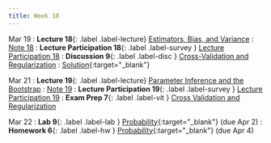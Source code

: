 ```yaml
---
title: Week 10
---
```



Mar 19
: **Lecture 18**{: .label .label-lecture} [Estimators, Bias, and Variance](lecture/lec18)
    : [Note 18](https://ds100.org/course-notes/probability_2/probability_2.html)
: **Lecture Participation 18**{: .label .label-survey } [Lecture Participation 18](https://app.sli.do/event/nPGAKxx9KkGRnL9xrnvjWs/embed/polls/fb4be8e2-b089-4dbc-a922-9af1940f4ef8)
: **Discussion 9**{: .label .label-disc } [Cross-Validation and Regularization](https://drive.google.com/file/d/1vN0y-HT6J3HJ5oE7E0g7gXB45rX0rALu/view?usp=sharing)
    : [Solution](https://drive.google.com/file/d/1m856shbnLNCiD7kSHDBoUIp4zNrVCzPz/view){:target="_blank"}

Mar 21
: **Lecture 19**{: .label .label-lecture} [Parameter Inference and the Bootstrap](lecture/lec19)
    : [Note 19](https://ds100.org/course-notes/inference_causality/inference_causality.html)
: **Lecture Participation 19**{: .label .label-survey } [Lecture Participation 19](https://app.sli.do/event/3dhR93JsQCzvCmXGyPnaKe/embed/polls/1241fb6e-5e25-4d3b-8a90-e9c98b4a8478)
: **Exam Prep 7**{: .label .label-vit } [Cross Validation and Regularization](https://drive.google.com/file/d/1_P0YRP6p2sd9Keze8MBDLkbMDCrKucJC/view?usp=sharing)
    <!-- : [Solution](https://drive.google.com/file/d/1WF4NJ-fUXUDpoWQQWJX09FNCNAIoIb1T/view?usp=sharing) -->
    <!-- , [Video](https://www.youtube.com/playlist?list=PLQCcNQgUcDfoZtH_MI6N7Dpv9hxXkVtPE) -->



Mar 22
: **Lab 9**{: .label .label-lab }  [Probability](https://data100.datahub.berkeley.edu/hub/user-redirect/git-pull?repo=https%3A%2F%2Fgithub.com%2FDS-100%2Fsp24-student&urlpath=lab%2Ftree%2Fsp24-student%2Flab%2Flab09%2Flab09.ipynb&branch=main){:target="_blank"} (due Apr 2)
: **Homework 6**{: .label .label-hw } [Probability](https://data100.datahub.berkeley.edu/hub/user-redirect/git-pull?repo=https%3A%2F%2Fgithub.com%2FDS-100%2Fsp24-student&urlpath=lab%2Ftree%2Fsp24-student%2Fhw%2Fhw06%2Fhw06.ipynb&branch=main){:target="_blank"} (due Apr 4)